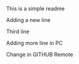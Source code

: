 This is a simple readme

Adding a new line

Third line

Adding more line in PC

Change in GITHUB Remote
